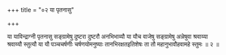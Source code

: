+++
title = "०२ या पृतनासु"

+++

या याविन्द्राग्नी पृतनासु सङ्ग्रामेषु दुष्टरा दुष्टरौ अनभिभाव्यौ या यौच वाजेषु सङ्ग्रामेषु अन्नेषुवा श्रवाय्या श्रवाय्यौ स्तुत्यौ या यौ पञ्चचर्षणीः चर्षणयोमनुष्याः तानभिरक्षतइतिशेषः ता तौ महानुभावौहवामहे स्तुमः ॥ २ ॥